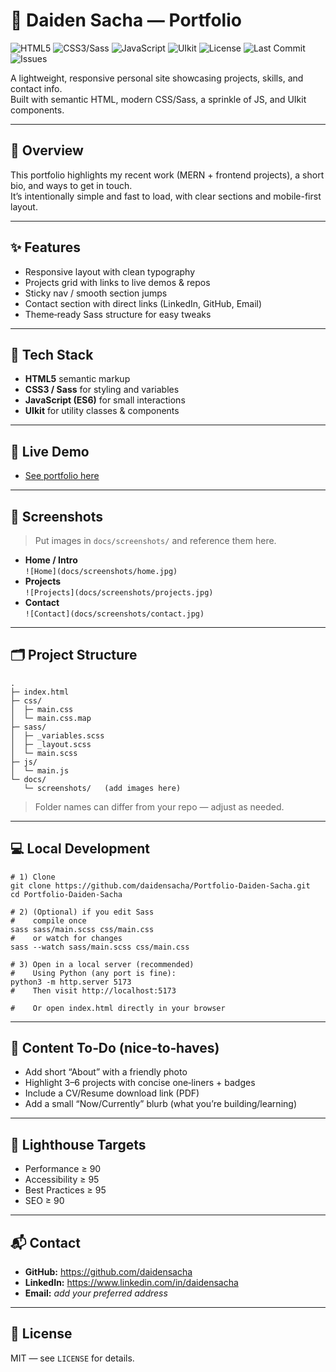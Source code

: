 # 🧭 Daiden Sacha — Portfolio

![HTML5](https://img.shields.io/badge/HTML5-%23E34F26.svg?logo=html5&logoColor=white)
![CSS3/Sass](https://img.shields.io/badge/CSS3%2FSass-%231572B6.svg?logo=sass&logoColor=white)
![JavaScript](https://img.shields.io/badge/JavaScript-ES6-%23F7DF1E.svg?logo=javascript&logoColor=black)
![UIkit](https://img.shields.io/badge/UIkit-Framework-%230055FF.svg)
![License](https://img.shields.io/github/license/daidensacha/Portfolio-Daiden-Sacha)
![Last Commit](https://img.shields.io/github/last-commit/daidensacha/Portfolio-Daiden-Sacha)
![Issues](https://img.shields.io/github/issues/daidensacha/Portfolio-Daiden-Sacha)

A lightweight, responsive personal site showcasing projects, skills, and contact info.  
Built with semantic HTML, modern CSS/Sass, a sprinkle of JS, and UIkit components.

---

## 🔎 Overview

This portfolio highlights my recent work (MERN + frontend projects), a short bio, and ways to get in touch.  
It’s intentionally simple and fast to load, with clear sections and mobile-first layout.

---

## ✨ Features

- Responsive layout with clean typography
- Projects grid with links to live demos & repos
- Sticky nav / smooth section jumps
- Contact section with direct links (LinkedIn, GitHub, Email)
- Theme‑ready Sass structure for easy tweaks

---

## 🧰 Tech Stack

- **HTML5** semantic markup  
- **CSS3 / Sass** for styling and variables  
- **JavaScript (ES6)** for small interactions  
- **UIkit** for utility classes & components

---

## 🚀 Live Demo

- [See portfolio here](https://daidensacha.github.io/Portfolio-Daiden-Sacha/)

---

## 📸 Screenshots

> Put images in `docs/screenshots/` and reference them here.

- **Home / Intro**  
  `![Home](docs/screenshots/home.jpg)`
- **Projects**  
  `![Projects](docs/screenshots/projects.jpg)`
- **Contact**  
  `![Contact](docs/screenshots/contact.jpg)`

---

## 🗂️ Project Structure

```
.
├─ index.html
├─ css/
│  ├─ main.css
│  └─ main.css.map
├─ sass/
│  ├─ _variables.scss
│  ├─ _layout.scss
│  └─ main.scss
├─ js/
│  └─ main.js
└─ docs/
   └─ screenshots/   (add images here)
```

> Folder names can differ from your repo — adjust as needed.

---

## 💻 Local Development

```
# 1) Clone
git clone https://github.com/daidensacha/Portfolio-Daiden-Sacha.git
cd Portfolio-Daiden-Sacha

# 2) (Optional) if you edit Sass
#    compile once
sass sass/main.scss css/main.css
#    or watch for changes
sass --watch sass/main.scss css/main.css

# 3) Open in a local server (recommended)
#    Using Python (any port is fine):
python3 -m http.server 5173
#    Then visit http://localhost:5173

#    Or open index.html directly in your browser
```

---

## 🧭 Content To‑Do (nice‑to‑haves)

- Add short “About” with a friendly photo
- Highlight 3–6 projects with concise one‑liners + badges
- Include a CV/Resume download link (PDF)
- Add a small “Now/Currently” blurb (what you’re building/learning)

---

## 🧪 Lighthouse Targets

- Performance ≥ 90  
- Accessibility ≥ 95  
- Best Practices ≥ 95  
- SEO ≥ 90

---

## 📬 Contact

- **GitHub:** https://github.com/daidensacha  
- **LinkedIn:** https://www.linkedin.com/in/daidensacha  
- **Email:** _add your preferred address_

---

## 📜 License

MIT — see `LICENSE` for details.
